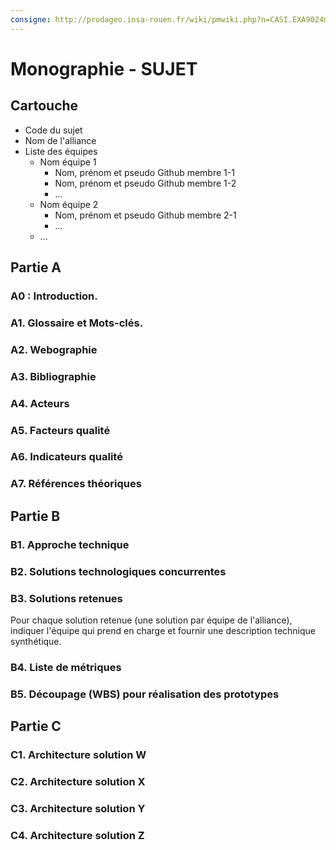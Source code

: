 ```yaml
---
consigne: http://prodageo.insa-rouen.fr/wiki/pmwiki.php?n=CASI.EXA9024monographie
---
```

# Monographie - SUJET

## Cartouche

 - Code du sujet
 - Nom de l'alliance
 - Liste des équipes
   - Nom équipe 1
     - Nom, prénom et pseudo Github membre 1-1
     - Nom, prénom et pseudo Github membre 1-2
     - ...
   - Nom équipe 2
     - Nom, prénom et pseudo Github membre 2-1
     - ...
   - ...
## Partie A

### A0 : Introduction.

### A1. Glossaire et Mots-clés.

### A2. Webographie

### A3. Bibliographie

### A4. Acteurs

### A5. Facteurs qualité

### A6. Indicateurs qualité

### A7. Références théoriques

## Partie B

### B1. Approche technique

### B2. Solutions technologiques concurrentes

### B3. Solutions retenues
Pour chaque solution retenue (une solution par équipe de l'alliance), indiquer l'équipe qui prend en charge et fournir une description technique synthétique.

### B4. Liste de métriques

### B5. Découpage (WBS) pour réalisation des prototypes

## Partie C

### C1. Architecture solution W

### C2. Architecture solution X

### C3. Architecture solution Y

### C4. Architecture solution Z
